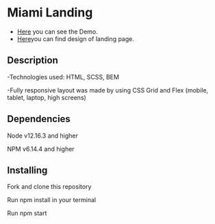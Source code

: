 <h1>Miami Landing</h1>
<ul>
<li><a href ="https://andreyserhovetc.github.io/Miami/">Here</a> you can see the Demo.</li>
<li><a href ="https://www.figma.com/file/nHz8bflIwJaWP3P99vKTH5/miami_home_new?node-id=16033%3A3">Here</a>you can find design of landing page.</li>
</ul>

<h2>Description</h2>
<p>-Technologies used: HTML, SCSS, BEM</p>

<p>-Fully responsive layout was made by using CSS Grid and Flex (mobile, tablet, laptop, high screens)</p>

<h2>Dependencies</h2>
<p>Node v12.16.3 and higher</p>
<p>NPM v6.14.4 and higher</p>
<h2>Installing</h2>
<p>Fork and clone this repository</p>
<p>Run npm install in your terminal</p>
<p>Run npm start</b>

